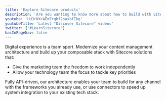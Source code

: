 ```yaml
---
title: 'Explore Sitecore products'
description: 'Are you wanting to know more about how to build with Sitecore products? Learn more about the trials Sitecore offers for some of the products in our composable DXP.'
youtube: 'UUJrNXcAEmZrqbf2suxbfIkg'
youtubeTitle: 'Latest "Discover Sitecore" videos'
twitter: ['#LearnSitecore']
hasInPageNav: false
---
```


<VideoPromo youTubeId="bCZcgFnhjAA" title="Solutions that integrate with your tech stack" description="Sitecore's SaaS-enabled, composable digital experience platform (DXP) allows you to choose which products you want to implement from search to purchase to post-sale marketing with solutions for Content, Experience, and Commerce." className="clear-both" />

Digital experience is a team sport. Modernize your content management architecture and build up your composable stack with Sitecore solutions that:

- Give the marketing team the freedom to work independently
- Allow your technology team the focus to tackle key priorities

Fully API-driven, our architecture enables your team to build for any channel with the frameworks you already use, or use connectors to speed up system integration to your existing tech stack.

<Row columns={3}>
  <Article 
    title="Sitecore front-end developer trial" 
    description="Are you a front-end developer looking to level-up your career? The trial will teach you the basics of our javascript headless services, step by step. Additionally, you will get a taste of Sitecore's personalization capabilities, one of its most powerful features — it's what distinguishes it from other CMS." 
    link="https://www.sitecore.com/trial" 
    linktext="Sign up now!" />

  <Article 
    title="Moosend" 
    description="Moosend provides all the necessary tools to get you started down your email marketing path. If you're well underway on your email marketing journey and you just traversed through other ESPs to our platform, you'll be happy to know that we give you state-of-the art features that will expand your toolbox and make your life easier." 
    link="https://identity.moosend.com/register/" 
    linktext="Start by creating your own account!" />

  <Article 
    title="Sitecore OrderCloud" 
    description="OrderCloud is a cloud-hosted B2B eCommerce platform exposed entirely via a RESTful API. It enables rapid development of custom, secure, and scalable B2B eCommerce solutions. Spin up a fully functional B2B app in minutes and customize it to the limits of your imagination." 
    link="https://ordercloud.io/learn/getting-started/welcome-to-ordercloud" 
    linktext="Get started today!" />

</Row>
